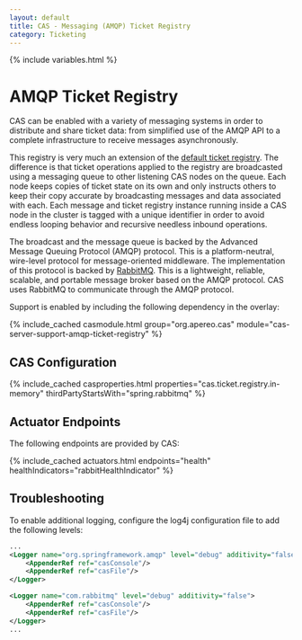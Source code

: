 ```yaml
---
layout: default
title: CAS - Messaging (AMQP) Ticket Registry
category: Ticketing
---
```


{% include variables.html %}

# AMQP Ticket Registry

CAS can be enabled with a variety of messaging systems in order to distribute and share ticket data: 
from simplified use of the AMQP API to a complete infrastructure to receive messages asynchronously.

This registry is very much an extension of the [default ticket registry](Default-Ticket-Registry.html). 
The difference is that ticket operations applied to the registry are broadcasted using a messaging queue 
to other listening CAS nodes on the queue. Each node keeps copies of ticket state on its own and only 
instructs others to keep their copy accurate by broadcasting messages and data associated with each. 
Each message and ticket registry instance running inside a CAS node in the cluster is tagged with a unique 
identifier in order to avoid endless looping behavior and recursive needless inbound operations.
    
The broadcast and the message queue is backed by the Advanced Message Queuing Protocol (AMQP) protocol. This is a platform-neutral, 
wire-level protocol for message-oriented middleware. The implementation of this protocol is backed by [RabbitMQ](https://www.rabbitmq.com/). 
This is a lightweight, reliable, scalable, and portable message broker based on the AMQP protocol. CAS uses RabbitMQ to communicate through the AMQP protocol.

Support is enabled by including the following dependency in the overlay:

{% include_cached casmodule.html group="org.apereo.cas" module="cas-server-support-amqp-ticket-registry" %}

## CAS Configuration

{% include_cached casproperties.html properties="cas.ticket.registry.in-memory" thirdPartyStartsWith="spring.rabbitmq" %}

## Actuator Endpoints

The following endpoints are provided by CAS:

{% include_cached actuators.html endpoints="health" healthIndicators="rabbitHealthIndicator" %}

## Troubleshooting

To enable additional logging, configure the log4j configuration file to add the following levels:

```xml
...
<Logger name="org.springframework.amqp" level="debug" additivity="false">
    <AppenderRef ref="casConsole"/>
    <AppenderRef ref="casFile"/>
</Logger>

<Logger name="com.rabbitmq" level="debug" additivity="false">
    <AppenderRef ref="casConsole"/>
    <AppenderRef ref="casFile"/>
</Logger>
...
```
